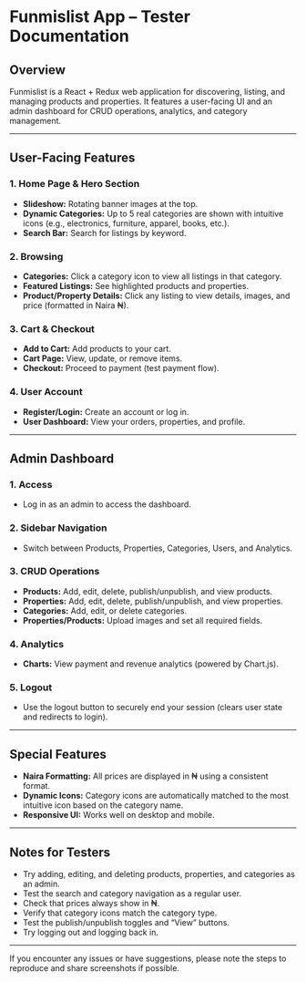 # Funmislist App – Tester Documentation

## Overview
Funmislist is a React + Redux web application for discovering, listing, and managing products and properties. It features a user-facing UI and an admin dashboard for CRUD operations, analytics, and category management.

---

## User-Facing Features

### 1. Home Page & Hero Section
- **Slideshow:** Rotating banner images at the top.
- **Dynamic Categories:** Up to 5 real categories are shown with intuitive icons (e.g., electronics, furniture, apparel, books, etc.).
- **Search Bar:** Search for listings by keyword.

### 2. Browsing
- **Categories:** Click a category icon to view all listings in that category.
- **Featured Listings:** See highlighted products and properties.
- **Product/Property Details:** Click any listing to view details, images, and price (formatted in Naira ₦).

### 3. Cart & Checkout
- **Add to Cart:** Add products to your cart.
- **Cart Page:** View, update, or remove items.
- **Checkout:** Proceed to payment (test payment flow).

### 4. User Account
- **Register/Login:** Create an account or log in.
- **User Dashboard:** View your orders, properties, and profile.

---

## Admin Dashboard

### 1. Access
- Log in as an admin to access the dashboard.

### 2. Sidebar Navigation
- Switch between Products, Properties, Categories, Users, and Analytics.

### 3. CRUD Operations
- **Products:** Add, edit, delete, publish/unpublish, and view products.
- **Properties:** Add, edit, delete, publish/unpublish, and view properties.
- **Categories:** Add, edit, or delete categories.
- **Properties/Products:** Upload images and set all required fields.

### 4. Analytics
- **Charts:** View payment and revenue analytics (powered by Chart.js).

### 5. Logout
- Use the logout button to securely end your session (clears user state and redirects to login).

---

## Special Features

- **Naira Formatting:** All prices are displayed in ₦ using a consistent format.
- **Dynamic Icons:** Category icons are automatically matched to the most intuitive icon based on the category name.
- **Responsive UI:** Works well on desktop and mobile.

---

## Notes for Testers

- Try adding, editing, and deleting products, properties, and categories as an admin.
- Test the search and category navigation as a regular user.
- Check that prices always show in ₦.
- Verify that category icons match the category type.
- Test the publish/unpublish toggles and “View” buttons.
- Try logging out and logging back in.

---

If you encounter any issues or have suggestions, please note the steps to reproduce and share screenshots if possible.
